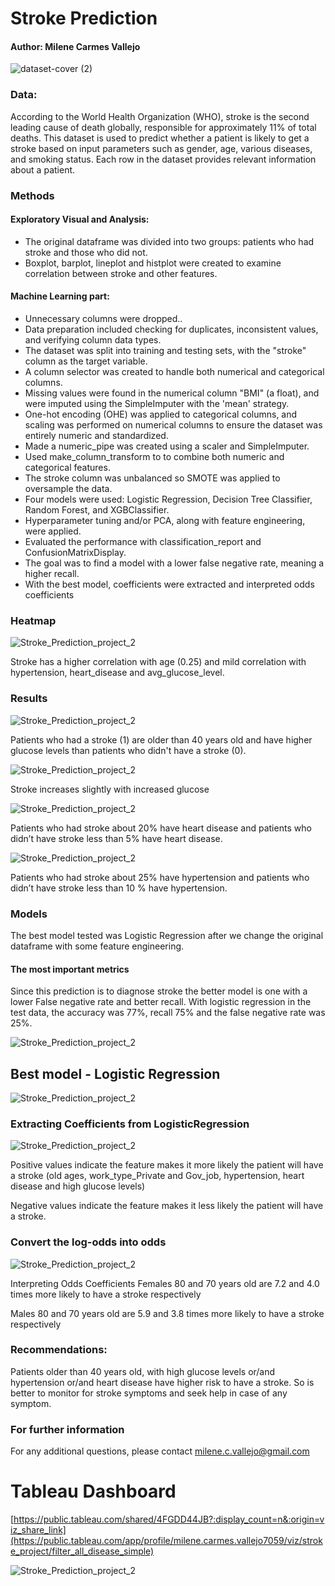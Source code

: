 # Stroke Prediction 
#### Author: Milene Carmes Vallejo


![dataset-cover (2)](https://user-images.githubusercontent.com/112773242/203482910-40b46c69-0c62-4bee-802e-4a0d89acdca2.jpg)




### Data:

According to the World Health Organization (WHO), stroke is the second leading cause of death globally, responsible for approximately 11% of total deaths. This dataset is used to predict whether a patient is likely to get a stroke based on input parameters such as gender, age, various diseases, and smoking status. Each row in the dataset provides relevant information about a patient.

### Methods

#### Exploratory Visual and Analysis: 

- The original dataframe was divided into two groups: patients who had stroke and those who did not. 
- Boxplot, barplot, lineplot and histplot were created to examine correlation between stroke and other features. 

#### Machine Learning part: 
- Unnecessary columns were dropped..
- Data preparation included checking for duplicates, inconsistent values, and verifying column data types. 
- The dataset was split into training and testing sets, with the "stroke" column as the target variable.
- A column selector was created to handle both numerical and categorical columns.
- Missing values were found in the numerical column "BMI" (a float), and were imputed using the SimpleImputer with the 'mean' strategy.
- One-hot encoding (OHE) was applied to categorical columns, and scaling was performed on numerical columns to ensure the dataset was entirely numeric and standardized.
- Made a numeric_pipe was created using a scaler and SimpleImputer. 
- Used make_column_transform to to combine both numeric and categorical features.
- The stroke column was unbalanced so SMOTE was applied to oversample the data.
- Four models were used: Logistic Regression, Decision Tree Classifier, Random Forest, and XGBClassifier.
- Hyperparameter tuning and/or PCA, along with feature engineering, were applied.
- Evaluated the performance with classification_report and ConfusionMatrixDisplay.
- The goal was to find a model with a lower false negative rate, meaning a higher recall.
- With the best model, coefficients were extracted and interpreted odds coefficients
 
 
 ### Heatmap
 
 ![Stroke_Prediction_project_2](heat_map.png)
 
  Stroke has a higher correlation with age (0.25) and mild correlation with hypertension, heart_disease and avg_glucose_level.
 

### Results


![Stroke_Prediction_project_2](age.png)


Patients who had a stroke (1) are older than 40 years old and have higher glucose levels than patients who didn't have a stroke (0). 

![Stroke_Prediction_project_2](glucose.png)


Stroke increases slightly with increased glucose

![Stroke_Prediction_project_2](heart.png)


Patients who had stroke about 20% have heart disease and patients who didn’t have stroke less than 5% have heart disease. 



![Stroke_Prediction_project_2](hypertension.png)

Patients who had stroke about 25% have hypertension and patients who  didn’t have stroke less than 10 % have hypertension. 



### Models
The best model tested was Logistic Regression after we change the original dataframe with some feature engineering. 

#### The most important metrics

Since this prediction is to diagnose stroke the better model is one with a lower False negative rate and better recall. With logistic regression in the test data, the accuracy was 77%, recall 75% and the false negative rate was 25%. 

![Stroke_Prediction_project_2](all_model.png)

## Best model - Logistic Regression

![Stroke_Prediction_project_2](display.png)


### Extracting Coefficients from LogisticRegression
![Stroke_Prediction_project_2](coeff.png)

Positive values indicate the feature makes it more likely the patient will have a stroke (old ages, work_type_Private and Gov_job, hypertension, heart disease and high glucose levels)

Negative values indicate the feature makes it less likely the patient will have a stroke.

### Convert the log-odds into odds
![Stroke_Prediction_project_2](coeff_odds.png)

Interpreting Odds Coefficients
Females 80 and 70 years old are 7.2 and 4.0 times more likely to have a stroke respectively

Males 80 and 70 years old are 5.9 and 3.8 times more likely to have a stroke respectively


### Recommendations:
Patients older than 40 years old, with high glucose levels or/and hypertension or/and heart disease have higher risk to have a stroke. So is better to monitor for stroke symptoms and seek help in case of any symptom.

  
### For further information
For any additional questions, please contact milene.c.vallejo@gmail.com

# Tableau Dashboard

[https://public.tableau.com/shared/4FGDD44JB?:display_count=n&:origin=viz_share_link](https://public.tableau.com/app/profile/milene.carmes.vallejo7059/viz/stroke_project/filter_all_disease_simple)

![Stroke_Prediction_project_2](dashboard_stroke.png) 



